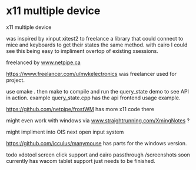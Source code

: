 # x11 multiple device
x11 multiple device

was inspired by xinput xitest2 to freelance a library that could connect to mice and keyboards to get their states the same method. with cairo I could see this being easy to impliment overtop of existing xsessions.

freelanced by www.netpipe.ca

https://www.freelancer.com/u/mykelectronics was freelancer used for project.

use cmake . then make to compile and run the query_state demo to see API in action.
example query_state.cpp has the api frontend usage example.


https://github.com/netpipe/frostWM has more x11 code there

might even work with windows via www.straightrunning.com/XmingNotes ?

might impliment into OIS next open input system

https://github.com/icculus/manymouse has parts for the windows version.



todo
xdotool screen click support and cairo passthrough /screenshots soon
currently has wacom tablet support just needs to be finished.
